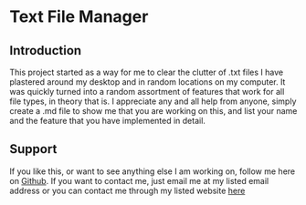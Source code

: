 # Text File Manager
## Introduction
This project started as a way for me to clear the clutter of .txt files I have plastered around my desktop and in random locations on my computer. It was quickly turned into a random assortment of features that work for all file types, in theory that is. I appreciate any and all help from anyone, simply create a .md file to show me that you are working on this, and list your name and the feature that you have implemented in detail.

## Support
If you like this, or want to see anything else I am working on, follow me here on [Github](https://github.com/DGJustinTaylor). If you want to contact me, just email me at my listed email address or you can contact me through my listed website [here](http://justinleetaylor.com/)
